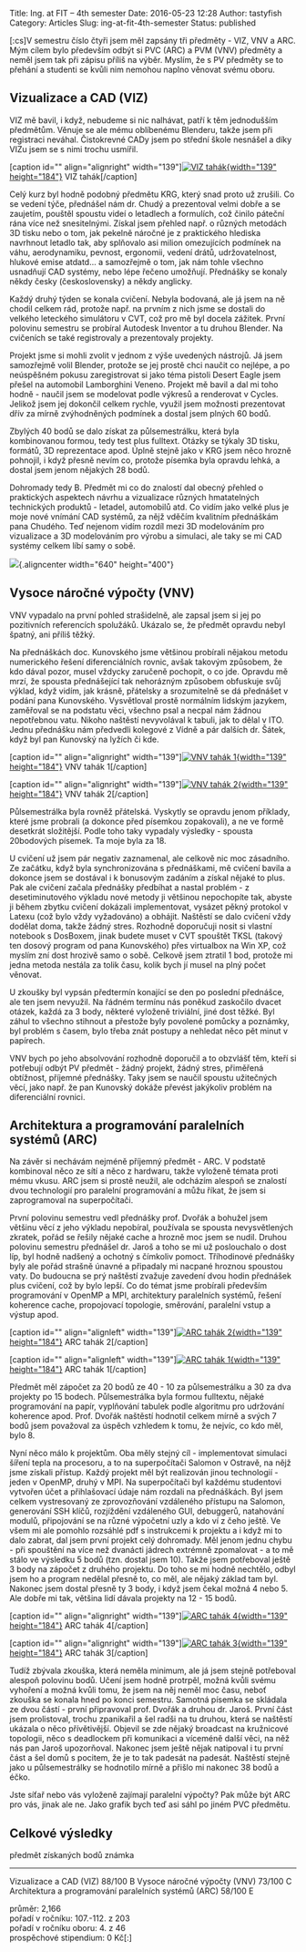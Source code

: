 Title: Ing. at FIT – 4th semester
Date: 2016-05-23 12:28
Author: tastyfish
Category: Articles
Slug: ing-at-fit-4th-semester
Status: published

\[:cs\]V semestru číslo čtyři jsem měl zapsány tři předměty - VIZ, VNV a
ARC. Mým cílem bylo především odbýt si PVC (ARC) a PVM (VNV) předměty a
neměl jsem tak při zápisu příliš na výběr. Myslím, že s PV předměty se
to přehání a studenti se kvůli nim nemohou naplno věnovat svému oboru.

Vizualizace a CAD (VIZ)
-----------------------

VIZ mě bavil, i když, nebudeme si nic nalhávat, patří k těm jednodušším
předmětům. Věnuje se ale mému oblíbenému Blenderu, takže jsem při
registraci neváhal. Čistokrevné CADy jsem po střední škole nesnášel a
díky VIZu jsem se s nimi trochu usmířil.

\[caption id="" align="alignright" width="139"\][![VIZ
tahák](http://i.imgur.com/GNRVhMD.jpg){width="139"
height="184"}](http://i.imgur.com/GNRVhMD.jpg) VIZ tahák\[/caption\]

Celý kurz byl hodně podobný předmětu KRG, který snad proto už zrušili.
Co se vedení týče, přednášel nám dr. Chudý a prezentoval velmi dobře a
se zaujetím, pouštěl spoustu videí o letadlech a formulích, což činilo
páteční rána více než snesitelnými. Získal jsem přehled např. o různých
metodách 3D tisku nebo o tom, jak pekelně náročné je z praktického
hlediska navrhnout letadlo tak, aby splňovalo asi milion omezujících
podmínek na váhu, aerodynamiku, pevnost, ergonomii, vedení drátů,
udržovatelnost, hlukové emise atdatd... a samozřejmě o tom, jak nám
tohle všechno usnadňují CAD systémy, nebo lépe řečeno umožňují.
Přednášky se konaly někdy česky (československy) a někdy anglicky.

Každý druhý týden se konala cvičení. Nebyla bodovaná, ale já jsem na ně
chodil celkem rád, protože např. na prvním z nich jsme se dostali do
velkého leteckého simulátoru v CVT, což pro mě byl docela zážitek. První
polovinu semestru se probíral Autodesk Inventor a tu druhou Blender. Na
cvičeních se také registrovaly a prezentovaly projekty.

Projekt jsme si mohli zvolit v jednom z výše uvedených nástrojů. Já jsem
samozřejmě volil Blender, protože se jej prostě chci naučit co nejlépe,
a po neúspěšném pokusu zaregistrovat si jako téma pistoli Desert Eagle
jsem přešel na automobil Lamborghini Veneno. Projekt mě bavil a dal mi
toho hodně - naučil jsem se modelovat podle výkresů a renderovat v
Cycles. Jelikož jsem jej dokončil celkem rychle, využil jsem možnosti
prezentovat dřív za mírně zvýhodněných podmínek a dostal jsem plných 60
bodů.

Zbylých 40 bodů se dalo získat za půlsemestrálku, která byla
kombinovanou formou, tedy test plus fulltext. Otázky se týkaly 3D tisku,
formátů, 3D reprezentace apod. Úplně stejně jako v KRG jsem něco hrozně
pohnojil, i když přesně nevím co, protože písemka byla opravdu lehká, a
dostal jsem jenom nějakých 28 bodů.

Dohromady tedy B. Předmět mi co do znalostí dal obecný přehled o
praktických aspektech návrhu a vizualizace různých hmatatelných
technických produktů - letadel, automobilů atd. Co vidím jako velké plus
je moje nové vnímání CAD systémů, za nějž vděčím kvalitním přednáškám
pana Chudého. Teď nejenom vidím rozdíl mezi 3D modelováním pro
vizualizace a 3D modelováním pro výrobu a simulaci, ale taky se mi CAD
systémy celkem líbí samy o sobě.

![](http://img12.deviantart.net/927d/i/2016/097/6/c/1_pp_by_drummyfish-d9y15mu.png){.aligncenter
width="640" height="400"}

Vysoce náročné výpočty (VNV)
----------------------------

VNV vypadalo na první pohled strašidelně, ale zapsal jsem si jej po
pozitivních referencích spolužáků. Ukázalo se, že předmět opravdu nebyl
špatný, ani příliš těžký.

Na přednáškách doc. Kunovského jsme většinou probírali nějakou metodu
numerického řešení diferenciálních rovnic, avšak takovým způsobem, že
kdo dával pozor, musel vždycky zaručeně pochopit, o co jde. Opravdu mě
mrzí, že spousta přednášející tak nehorázným způsobem obfuskuje svůj
výklad, když vidím, jak krásně, přátelsky a srozumitelně se dá přednášet
v podání pana Kunovského. Vysvětloval prostě normálním lidským jazykem,
zaměřoval se na podstatu věci, všechno psal a necpal nám žádnou
nepotřebnou vatu. Nikoho naštěstí nevyvolával k tabuli, jak to dělal v
ITO. Jednu přednášku nám předvedli kolegové z Vídně a pár dalších dr.
Šátek, když byl pan Kunovský na lyžích či kde.

\[caption id="" align="alignright" width="139"\][![VNV tahák
1](http://i.imgur.com/j68O08X.jpg){width="139"
height="184"}](http://i.imgur.com/j68O08X.jpg) VNV tahák 1\[/caption\]

\[caption id="" align="alignright" width="139"\][![VNV tahák
2](http://i.imgur.com/KuSNHXR.jpg){width="139"
height="184"}](http://i.imgur.com/KuSNHXR.jpg) VNV tahák 2\[/caption\]

Půlsemestrálka byla rovněž přátelská. Vyskytly se opravdu jenom
příklady, které jsme probrali (a dokonce před písemkou zopakovali), a ne
ve formě desetkrát složitější. Podle toho taky vypadaly výsledky -
spousta 20bodových písemek. Ta moje byla za 18.

U cvičení už jsem pár negativ zaznamenal, ale celkově nic moc zásadního.
Ze začátku, když byla synchronizována s přednáškami, mě cvičení bavila a
dokonce jsem se dostával i k bonusovým zadáním a získal nějaké to plus.
Pak ale cvičení začala přednášky předbíhat a nastal problém - z
desetiminutového výkladu nové metody ji většinou nepochopíte tak, abyste
ji během zbytku cvičení dokázali implementovat, vysázet pěkný protokol v
Latexu (což bylo vždy vyžadováno) a obhájit. Naštěstí se dalo cvičení
vždy dodělat doma, takže žádný stres. Rozhodně doporučuji nosit si
vlastní notebook s DosBoxem, jinak budete muset v CVT spouštět TKSL
(takový ten dosový program od pana Kunovského) přes virtualbox na Win
XP, což myslím zní dost hrozivě samo o sobě. Celkově jsem ztratil 1 bod,
protože mi jedna metoda nestála za tolik času, kolik bych jí musel na
plný počet věnovat.

U zkoušky byl vypsán předtermín konající se den po poslední přednášce,
ale ten jsem nevyužil. Na řádném termínu nás poněkud zaskočilo dvacet
otázek, každá za 3 body, některé vyloženě triviální, jiné dost těžké.
Byl záhul to všechno stihnout a přestože byly povolené pomůcky a
poznámky, byl problém s časem, bylo třeba znát postupy a nehledat něco
pět minut v papírech.

VNV bych po jeho absolvování rozhodně doporučil a to obzvlášť těm, kteří
si potřebují odbýt PV předmět - žádný projekt, žádný stres, přiměřená
obtížnost, příjemné přednášky. Taky jsem se naučil spoustu užitečných
věcí, jako např. že pan Kunovský dokáže převést jakýkoliv problém na
diferenciální rovnici.

Architektura a programování paralelních systémů (ARC)
-----------------------------------------------------

Na závěr si nechávám nejméně příjemný předmět - ARC. V podstatě
kombinoval něco ze sítí a něco z hardwaru, takže vyloženě témata proti
mému vkusu. ARC jsem si prostě neužil, ale odcházím alespoň se znalostí
dvou technologií pro paralelní programování a můžu říkat, že jsem si
zaprogramoval na superpočítači.

První polovinu semestru vedl přednášky prof. Dvořák a bohužel jsem
většinu věcí z jeho výkladu nepobíral, používala se spousta
nevysvětlených zkratek, pořád se řešily nějaké cache a hrozně moc jsem
se nudil. Druhou polovinu semestru přednášel dr. Jaroš a toho se mi už
poslouchalo o dost líp, byl hodně nadšený a ochotný s čímkoliv pomoct.
Tříhodinové přednášky byly ale pořád strašně únavné a připadaly mi
nacpané hroznou spoustou vaty. Do budoucna se prý naštěstí zvažuje
zavedení dvou hodin přednášek plus cvičení, což by bylo lepší. Co do
témat jsme probírali především programování v OpenMP a MPI, architektury
paralelních systémů, řešení koherence cache, propojovací topologie,
směrování, paralelní vstup a výstup apod.

\[caption id="" align="alignleft" width="139"\][![ARC tahák
2](http://i.imgur.com/sDoxFx6.jpg){width="139"
height="184"}](http://i.imgur.com/sDoxFx6.jpg) ARC tahák 2\[/caption\]

\[caption id="" align="alignleft" width="139"\][![ARC tahák
1](http://i.imgur.com/z7UXs2z.jpg){width="139"
height="184"}](http://i.imgur.com/z7UXs2z.jpg) ARC tahák 1\[/caption\]

Předmět měl zápočet za 20 bodů ze 40 - 10 za půlsemestrálku a 30 za dva
projekty po 15 bodech. Půlsemestrálka byla formou fulltextu, nějaké
programování na papír, vyplňování tabulek podle algoritmu pro udržování
koherence apod. Prof. Dvořák naštěstí hodnotil celkem mírně a svých 7
bodů jsem považoval za úspěch vzhledem k tomu, že nejvíc, co kdo měl,
bylo 8.

Nyní něco málo k projektům. Oba měly stejný cíl - implementovat simulaci
šíření tepla na procesoru, a to na superpočítači Salomon v Ostravě, na
nějž jsme získali přístup. Každý projekt měl být realizován jinou
technologií - jeden v OpenMP, druhý v MPI. Na superpočítači byl každému
studentovi vytvořen účet a přihlašovací údaje nám rozdali na
přednáškách. Byl jsem celkem vystresovaný ze zprovozňování vzdáleného
přístupu na Salomon, generování SSH klíčů, rozjíždění vzdáleného GUI,
debuggerů, natahování modulů, připojování se na různé výpočetní uzly a
kdo ví z čeho ještě. Ve všem mi ale pomohlo rozsáhlé pdf s instrukcemi k
projektu a i když mi to dalo zabrat, dal jsem první projekt celý
dohromady. Měl jenom jednu chybu - při spouštění na více než dvanácti
jádrech extrémně zpomalovat - a to mě stálo ve výsledku 5 bodů (tzn.
dostal jsem 10). Takže jsem potřeboval ještě 3 body na zápočet z druhého
projektu. Do toho se mi hodně nechtělo, odbyl jsem ho a program nedělal
přesně to, co měl, ale nějaký základ tam byl. Nakonec jsem dostal přesně
ty 3 body, i když jsem čekal možná 4 nebo 5. Ale dobře mi tak, většina
lidí dávala projekty na 12 - 15 bodů.

\[caption id="" align="alignright" width="139"\][![ARC tahák
4](http://i.imgur.com/6yfjTSA.jpg){width="139"
height="184"}](http://i.imgur.com/6yfjTSA.jpg) ARC tahák 4\[/caption\]

\[caption id="" align="alignright" width="139"\][![ARC tahák
3](http://i.imgur.com/zv3vfAI.jpg){width="139"
height="184"}](http://i.imgur.com/zv3vfAI.jpg) ARC tahák 3\[/caption\]

Tudíž zbývala zkouška, která neměla minimum, ale já jsem stejně
potřeboval alespoň polovinu bodů. Učení jsem hodně protrpěl, možná kvůli
svému vyhoření a možná kvůli tomu, že jsem na něj neměl moc času, neboť
zkouška se konala hned po konci semestru. Samotná písemka se skládala ze
dvou částí - první připravoval prof. Dvořák a druhou dr. Jaroš. První
část jsem prolistoval, trochu zpanikařil a šel radši na tu druhou, která
se naštěstí ukázala o něco přívětivější. Objevil se zde nějaký broadcast
na kružnicové topologii, něco s deadlockem při komunikaci a víceméně
další věci, na něž nás pan Jaroš upozorňoval. Nakonec jsem ještě nějak
natipoval i tu první část a šel domů s pocitem, že je to tak padesát na
padesát. Naštěstí stejně jako u půlsemestrálky se hodnotilo mírně a
přišlo mi nakonec 38 bodů a éčko.

Jste síťař nebo vás vyloženě zajímají paralelní výpočty? Pak může být
ARC pro vás, jinak ale ne. Jako grafik bych teď asi sáhl po jiném PVC
předmětu.

Celkové výsledky
----------------

  předmět                                                 získaných bodů   známka
  ------------------------------------------------------- ---------------- --------
  Vizualizace a CAD (VIZ)                                 88/100           B
  Vysoce náročné výpočty (VNV)                            73/100           C
  Architektura a programování paralelních systémů (ARC)   58/100           E

průměr: 2,166  
pořadí v ročníku: 107.-112. z 203  
pořadí v ročníku oboru: 4. z 46  
prospěchové stipendium: 0 Kč\[:\]
